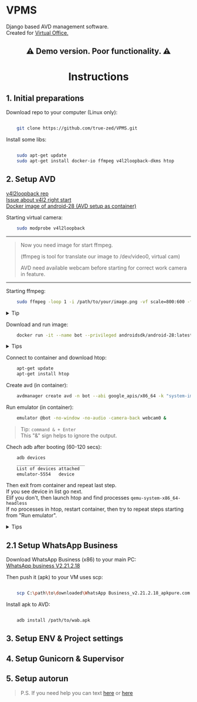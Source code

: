 # VPMS
Django based AVD management software.  
Created for [Virtual Office.](https://virtualoff.ru)

## <p align="center">:warning: **Demo version. Poor functionality.** :warning: </p>  

# <p align="center"> **Instructions** </p>  

## 1. Initial preparations

Download repo to your computer (Linux only):  
```bash

    git clone https://github.com/true-zed/VPMS.git
```

Install some libs:  
```bash

    sudo apt-get update
    sudo apt-get install docker-io ffmpeg v4l2loopback-dkms htop
```

## 2. Setup AVD

[v4l2loopback rep](https://github.com/umlaeute/v4l2loopback/)  
[Issue about v4l2 right start](https://github.com/umlaeute/v4l2loopback/issues/151)  
[Docker image of android-28 (AVD setup as container)](https://hub.docker.com/r/androidsdk/android-28)  

Starting virtual camera:  
```bash
    sudo modprobe v4l2loopback
```  

_______
> Now you need image for start ffmpeg.  
> 
> (ffmpeg is tool for translate our image to /dev/video0, virtual cam)  
> 
> AVD need available webcam before starting for correct work camera in feature.
_______  

Starting ffmpeg:  
```bash
    sudo ffmpeg -loop 1 -i /path/to/your/image.png -vf scale=800:600 -f v4l2 -vcodec rawvideo -pix_fmt yuyv422 /dev/video0 > /dev/null 2>&1 < /dev/null & 
```

<details>
    <summary>Tip</summary>
    
    What is "> /dev/null 2>&1 < /dev/null &" ?
    This thing uses to translate output to /dev/null.      
    Cuz we don't wont stop our console and now output will be ignored (Use Enter for it).
</details>

Download and run image:  
```bash
    docker run -it --name bot --privileged androidsdk/android-28:latest bash
```  

<details>
  <summary>Tips</summary>
    
        docker ps // Display a list of running machines.  
        docker ps -a // Display a list of ALL machines. 
        docker exec -it your_container_name_or_id bash // Connect to running machine.  
        docker start/restart/stop your_container_name_or_id // I think there is no need to explain :)
        Ctrl + D // Exit from container.
</details>

Connect to container and download htop:  
```bash
    apt-get update
    apt-get install htop
```

Create avd (in container):  
```bash
    avdmanager create avd -n bot --abi google_apis/x86_64 -k "system-images;android-28;google_apis;x86_64"
```  

Run emulator (in container):  

```bash
    emulator @bot -no-window -no-audio -camera-back webcam0 &
```  

> Tip: ```command & + Enter```  
> This "&" sign helps to ignore the output.  

Chech adb after booting (60-120 secs):
```bash
    adb devices
    __________________________
    List of devices attached
    emulator-5554   device
```

Then exit from container and repeat last step.  
If you see device in list go next.  
Elif you don't, then launch htop and find processes `qemu-system-x86_64-headless`  
If no processes in htop, restart container, then try to repeat steps starting from "Run emulator".  

<details>
  <summary>Tips</summary>
    
   Press `F4` then type `qemu-system` and press `Enter`  
   Processes will be filtered by this text.  
   
   ```bash
       adb emu kill // Stop AVD  
       adb exec-out screencap -p > /path/to/screen.png // Screen from AVD.  
       scp root@xxx.xxx.xxx.xxx:/path/to/screen.png C:\path\to\save\screen.png // Download screen by ssh from main PC (Windows).  
       adb shell input tap x y // Send tap to AVD. 
       adb shell input text "some text" //  Send text to AVD. Uses when text input focused.  
   ```
</details>


## 2.1 Setup WhatsApp Business  

Download WhatsApp Business (x86) to your main PC:  
[WhatsApp business V2.21.2.18](https://m.apkpure.com/ru/whatsapp-business/com.whatsapp.w4b/variant/2.21.2.18-APK)  

Then push it (apk) to your VM uses scp:  
```bash

    scp C:\path\to\downloaded\WhatsApp Business_v2.21.2.18_apkpure.com.apk root@xxx.xxx.xxx.xxx:/path/to/save/wab.apk 
```  

Install apk to AVD:
```bash

    adb install /path/to/wab.apk  
```

## 3. Setup ENV & Project settings
## 4. Setup Gunicorn & Supervisor
## 5. Setup autorun

> P.S. If you need help you can text [here](http://google.com) or [here](https://t.me/true_zed)
